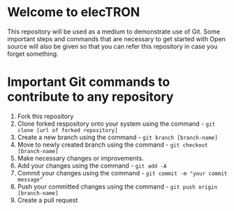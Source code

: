 # Welcome to elecTRON

This repository will be used as a medium to demonstrate use of Git. Some important steps and commands that are necessary to get started with Open source will also be given so that you can refer this repository in case you forget something.


# Important  Git commands to contribute to any repository

1. Fork this repository
2. Clone forked respository onto your system using the command - `git clone [url of forked repository]`
3. Create a new branch using the command - `git branch [branch-name]`
4. Move to newly created branch using the command - `git checkout [branch-name]`
5. Make necessary changes or improvements.
6. Add your changes using the command - `git add -A`
7. Commit your changes using the command - `git commit -m "your commit message"`
8. Push your committed changes using the command - `git push origin [branch-name]`
9. Create a pull request
